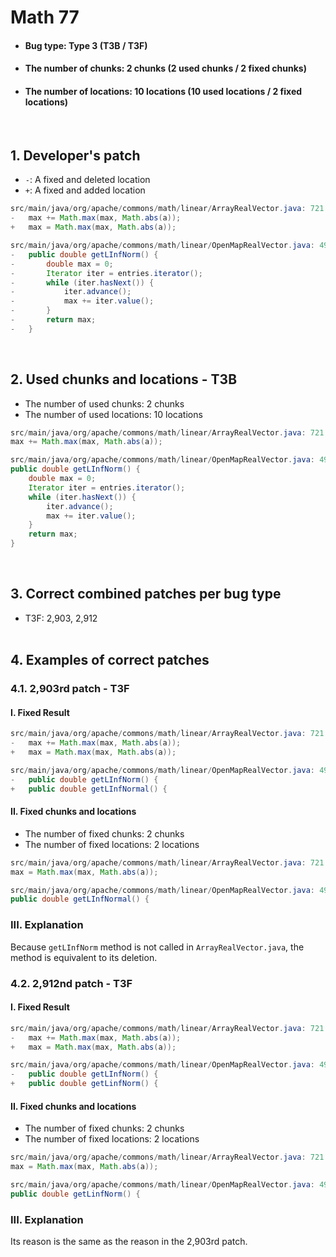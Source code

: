 # Math 77
* <h4>Bug type: Type 3 (T3B / T3F)</h4>
* <h4>The number of chunks: 2 chunks (2 used chunks / 2 fixed chunks)</h4>
* <h4>The number of locations: 10 locations (10 used locations / 2 fixed locations)</h4>
<br>

## 1. Developer's patch
* `-`: A fixed and deleted location
* `+`: A fixed and added location
```java
src/main/java/org/apache/commons/math/linear/ArrayRealVector.java: 721
-   max += Math.max(max, Math.abs(a));
+   max = Math.max(max, Math.abs(a));
```

```java
src/main/java/org/apache/commons/math/linear/OpenMapRealVector.java: 498-506
-   public double getLInfNorm() {
-       double max = 0;
-       Iterator iter = entries.iterator();
-       while (iter.hasNext()) {
-           iter.advance();
-           max += iter.value();
-       }
-       return max;
-   }
```
<br>

## 2. Used chunks and locations - T3B
* The number of used chunks: 2 chunks
* The number of used locations: 10 locations
```java
src/main/java/org/apache/commons/math/linear/ArrayRealVector.java: 721
max += Math.max(max, Math.abs(a));
```

```java
src/main/java/org/apache/commons/math/linear/OpenMapRealVector.java: 498-506
public double getLInfNorm() {
    double max = 0;
    Iterator iter = entries.iterator();
    while (iter.hasNext()) {
        iter.advance();
        max += iter.value();
    }
    return max;
}
```
<br>

## 3. Correct combined patches per bug type
* T3F: 2,903, 2,912
<br><br>

## 4. Examples of correct patches
### 4.1. 2,903rd patch - T3F
#### I. Fixed Result
```java
src/main/java/org/apache/commons/math/linear/ArrayRealVector.java: 721
-   max += Math.max(max, Math.abs(a));
+   max = Math.max(max, Math.abs(a));
```

```java
src/main/java/org/apache/commons/math/linear/OpenMapRealVector.java: 498
-   public double getLInfNorm() {
+   public double getLInfNormal() {
```

#### II. Fixed chunks and locations
* The number of fixed chunks: 2 chunks
* The number of fixed locations: 2 locations
```java
src/main/java/org/apache/commons/math/linear/ArrayRealVector.java: 721
max = Math.max(max, Math.abs(a));
```

```java
src/main/java/org/apache/commons/math/linear/OpenMapRealVector.java: 498
public double getLInfNormal() {
```

### III. Explanation
Because ```getLInfNorm``` method is not called in ```ArrayRealVector.java```, the method is equivalent to its deletion.
<br>

### 4.2. 2,912nd patch - T3F
#### I. Fixed Result
```java
src/main/java/org/apache/commons/math/linear/ArrayRealVector.java: 721
-   max += Math.max(max, Math.abs(a));
+   max = Math.max(max, Math.abs(a));
```

```java
src/main/java/org/apache/commons/math/linear/OpenMapRealVector.java: 498
-   public double getLInfNorm() {
+   public double getLinfNorm() {
```

#### II. Fixed chunks and locations
* The number of fixed chunks: 2 chunks
* The number of fixed locations: 2 locations
```java
src/main/java/org/apache/commons/math/linear/ArrayRealVector.java: 721
max = Math.max(max, Math.abs(a));
```

```java
src/main/java/org/apache/commons/math/linear/OpenMapRealVector.java: 498
public double getLinfNorm() {
```

### III. Explanation
Its reason is the same as the reason in the 2,903rd patch.
<br><br>
